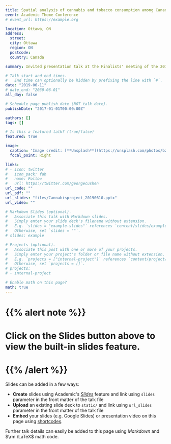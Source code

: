 ```yaml
---
title: Spatial analysis of cannabis and tobacco consumption among Canadian youth and adults
event: Academic Theme Conference
# event_url: https://example.org

location: Ottawa, ON
address:
  street: 
  city: Ottawa
  region: ON
  postcode: 
  country: Canada

summary: Invited presentation talk at the Finalists' meeting of the 2018-2019 Canadian Research Data Centre Network National Policy Challenge at Statistics Canada on June 11, 2019. 

# Talk start and end times.
#   End time can optionally be hidden by prefixing the line with `#`.
date: "2019-06-11"
# date_end: "2030-06-01"
all_day: false

# Schedule page publish date (NOT talk date).
publishDate: "2017-01-01T00:00:00Z"

authors: []
tags: []

# Is this a featured talk? (true/false)
featured: true

image:
  caption: 'Image credit: [**Unsplash**](https://unsplash.com/photos/bzdhc5b3Bxs)'
  focal_point: Right

links:
# - icon: twitter
#   icon_pack: fab
#   name: Follow
#   url: https://twitter.com/georgecushen
url_code: ""
url_pdf: ""
url_slides: "files/Cannabisproject_20190610.pptx"
url_video: ""

# Markdown Slides (optional).
#   Associate this talk with Markdown slides.
#   Simply enter your slide deck's filename without extension.
#   E.g. `slides = "example-slides"` references `content/slides/example-slides.md`.
#   Otherwise, set `slides = ""`.
# slides: example

# Projects (optional).
#   Associate this post with one or more of your projects.
#   Simply enter your project's folder or file name without extension.
#   E.g. `projects = ["internal-project"]` references `content/project/deep-learning/index.md`.
#   Otherwise, set `projects = []`.
# projects:
# - internal-project

# Enable math on this page?
math: true
---
```


# {{% alert note %}}
# Click on the **Slides** button above to view the built-in slides feature.
# {{% /alert %}}

Slides can be added in a few ways:

- **Create** slides using Academic's [*Slides*](https://sourcethemes.com/academic/docs/managing-content/#create-slides) feature and link using `slides` parameter in the front matter of the talk file
- **Upload** an existing slide deck to `static/` and link using `url_slides` parameter in the front matter of the talk file
- **Embed** your slides (e.g. Google Slides) or presentation video on this page using [shortcodes](https://sourcethemes.com/academic/docs/writing-markdown-latex/).

Further talk details can easily be added to this page using *Markdown* and $\rm \LaTeX$ math code.
